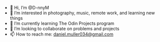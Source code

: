 - 👋 Hi, I’m @D-nnyM
- 👀 I’m interested in photography, music, remote work, and learning new things
- 🌱 I’m currently learning The Odin Projects program
- 💞️ I’m looking to collaborate on problems and projects
- 📫 How to reach me: daniel.muller034@gmail.com

